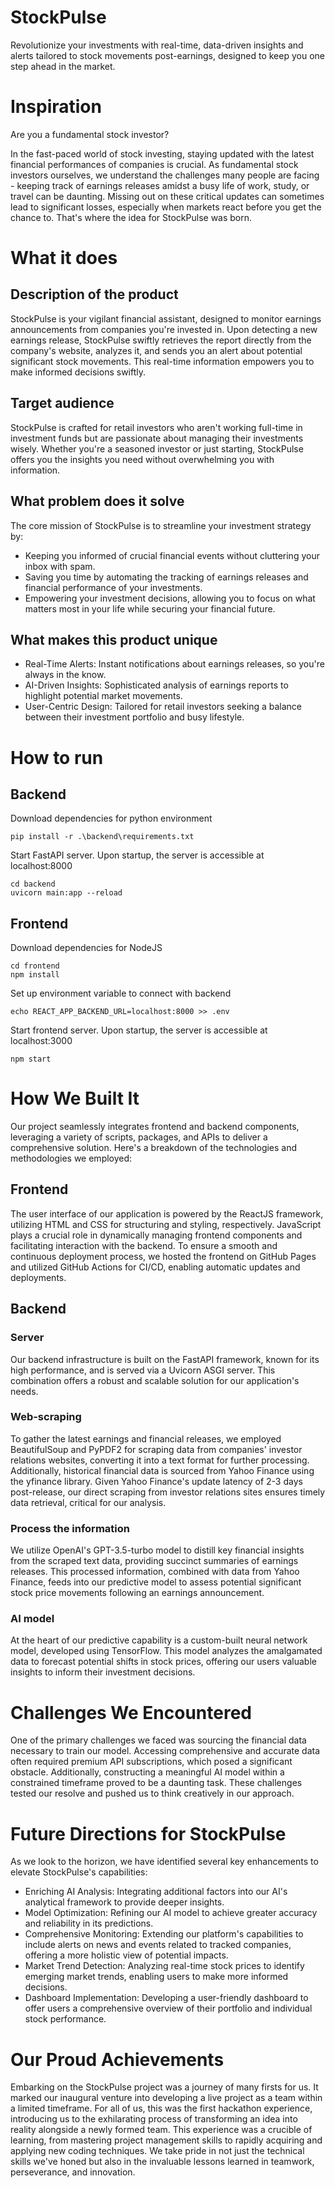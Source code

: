 # StockPulse
Revolutionize your investments with real-time, data-driven insights and alerts tailored to stock movements post-earnings, designed to keep you one step ahead in the market.

# Inspiration
Are you a fundamental stock investor?

In the fast-paced world of stock investing, staying updated with the latest financial performances of companies is crucial. As fundamental stock investors ourselves, we understand the challenges many people are facing - keeping track of earnings releases amidst a busy life of work, study, or travel can be daunting. Missing out on these critical updates can sometimes lead to significant losses, especially when markets react before you get the chance to. That's where the idea for StockPulse was born.

# What it does
## Description of the product
StockPulse is your vigilant financial assistant, designed to monitor earnings announcements from companies you're invested in. Upon detecting a new earnings release, StockPulse swiftly retrieves the report directly from the company's website, analyzes it, and sends you an alert about potential significant stock movements. This real-time information empowers you to make informed decisions swiftly.

## Target audience
StockPulse is crafted for retail investors who aren't working full-time in investment funds but are passionate about managing their investments wisely. Whether you're a seasoned investor or just starting, StockPulse offers you the insights you need without overwhelming you with information.

## What problem does it solve
The core mission of StockPulse is to streamline your investment strategy by:
- Keeping you informed of crucial financial events without cluttering your inbox with spam.
- Saving you time by automating the tracking of earnings releases and financial performance of your investments.
- Empowering your investment decisions, allowing you to focus on what matters most in your life while securing your financial future.

## What makes this product unique
- Real-Time Alerts: Instant notifications about earnings releases, so you're always in the know.
- AI-Driven Insights: Sophisticated analysis of earnings reports to highlight potential market movements.
- User-Centric Design: Tailored for retail investors seeking a balance between their investment portfolio and busy lifestyle.

# How to run
## Backend
Download dependencies for python environment
```
pip install -r .\backend\requirements.txt
```
Start FastAPI server. Upon startup, the server is accessible at localhost:8000
```
cd backend
uvicorn main:app --reload
```

## Frontend
Download dependencies for NodeJS
```
cd frontend
npm install
```
Set up environment variable to connect with backend
```
echo REACT_APP_BACKEND_URL=localhost:8000 >> .env
```
Start frontend server. Upon startup, the server is accessible at localhost:3000
```
npm start
```

# How We Built It
Our project seamlessly integrates frontend and backend components, leveraging a variety of scripts, packages, and APIs to deliver a comprehensive solution. Here's a breakdown of the technologies and methodologies we employed:

## Frontend
The user interface of our application is powered by the ReactJS framework, utilizing HTML and CSS for structuring and styling, respectively. JavaScript plays a crucial role in dynamically managing frontend components and facilitating interaction with the backend. To ensure a smooth and continuous deployment process, we hosted the frontend on GitHub Pages and utilized GitHub Actions for CI/CD, enabling automatic updates and deployments.


## Backend

### Server
Our backend infrastructure is built on the FastAPI framework, known for its high performance, and is served via a Uvicorn ASGI server. This combination offers a robust and scalable solution for our application's needs.

### Web-scraping
To gather the latest earnings and financial releases, we employed BeautifulSoup and PyPDF2 for scraping data from companies' investor relations websites, converting it into a text format for further processing. Additionally, historical financial data is sourced from Yahoo Finance using the yfinance library. Given Yahoo Finance's update latency of 2-3 days post-release, our direct scraping from investor relations sites ensures timely data retrieval, critical for our analysis.


### Process the information
We utilize OpenAI's GPT-3.5-turbo model to distill key financial insights from the scraped text data, providing succinct summaries of earnings releases. This processed information, combined with data from Yahoo Finance, feeds into our predictive model to assess potential significant stock price movements following an earnings announcement.

### AI model
At the heart of our predictive capability is a custom-built neural network model, developed using TensorFlow. This model analyzes the amalgamated data to forecast potential shifts in stock prices, offering our users valuable insights to inform their investment decisions.


# Challenges We Encountered
One of the primary challenges we faced was sourcing the financial data necessary to train our model. Accessing comprehensive and accurate data often required premium API subscriptions, which posed a significant obstacle. Additionally, constructing a meaningful AI model within a constrained timeframe proved to be a daunting task. These challenges tested our resolve and pushed us to think creatively in our approach.

# Future Directions for StockPulse
As we look to the horizon, we have identified several key enhancements to elevate StockPulse's capabilities:

- Enriching AI Analysis: Integrating additional factors into our AI's analytical framework to provide deeper insights.
- Model Optimization: Refining our AI model to achieve greater accuracy and reliability in its predictions.
- Comprehensive Monitoring: Extending our platform's capabilities to include alerts on news and events related to tracked companies, offering a more holistic view of potential impacts.
- Market Trend Detection: Analyzing real-time stock prices to identify emerging market trends, enabling users to make more informed decisions.
- Dashboard Implementation: Developing a user-friendly dashboard to offer users a comprehensive overview of their portfolio and individual stock performance.

# Our Proud Achievements
Embarking on the StockPulse project was a journey of many firsts for us. It marked our inaugural venture into developing a live project as a team within a limited timeframe. For all of us, this was the first hackathon experience, introducing us to the exhilarating process of transforming an idea into reality alongside a newly formed team. This experience was a crucible of learning, from mastering project management skills to rapidly acquiring and applying new coding techniques. We take pride in not just the technical skills we've honed but also in the invaluable lessons learned in teamwork, perseverance, and innovation.